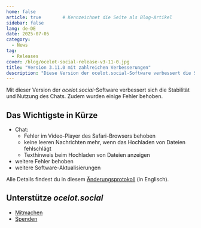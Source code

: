 ```yaml
---
home: false
article: true        # Kennzeichnet die Seite als Blog-Artikel
sidebar: false
lang: de-DE
date: 2025-07-05
category:
  - News
tag:
  - Releases
cover: /blog/ocelot-social-release-v3-11-0.jpg
title: "Version 3.11.0 mit zahlreichen Verbesserungen"
description: "Diese Version der ocelot.social-Software verbessert die Stabilität und Nutzung des Chats und behebt einige Fehler."
---
```


Mit dieser Version der *ocelot.social*-Software verbessert sich die Stabilität und Nutzung des Chats.
Zudem wurden einige Fehler behoben.

## Das Wichtigste in Kürze

- Chat:
  - Fehler im Video-Player des Safari-Browsers behoben
  - keine leeren Nachrichten mehr, wenn das Hochladen von Dateien fehlschlägt
  - Texthinweis beim Hochladen von Dateien anzeigen
- weitere Fehler behoben
- weitere Software-Aktualisierungen

Alle Details findest du in diesem [Änderungsprotokoll](https://github.com/Ocelot-Social-Community/Ocelot-Social/releases/tag/3.11.0) (in Englisch).

## Unterstütze *ocelot.social*

- [Mitmachen](/de/contribute/)
- [Spenden](/de/donate/)

